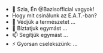 - 👋 Szia, Én @Bazisofficial vagyok!
-  Hogy mit csinálunk az E.A.T.-ban? 
- 🌱 Védjük a természetet ...
- 💞️ Bíztatjuk egymást ...
- 📫 Segítjük egymást ...
- ⚡ Gyorsan cselekszünk: ...

<!---
Bazisofficial/Bazisofficial is a ✨ special ✨ repository because its `README.md` (this file) appears on your GitHub profile.
You can click the Preview link to take a look at your changes.
--->
